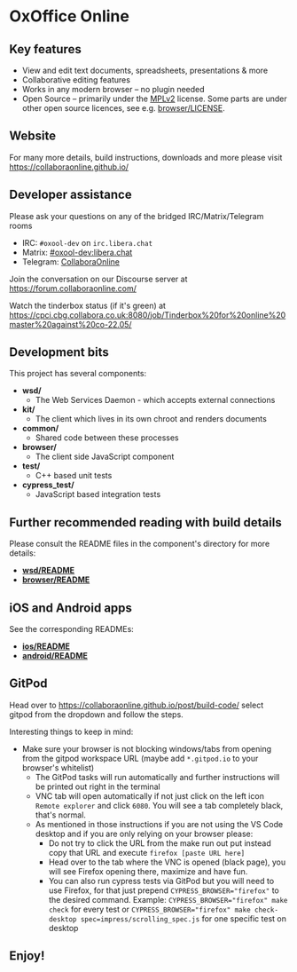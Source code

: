 # OxOffice Online

## Key features
* View and edit text documents, spreadsheets, presentations & more
* Collaborative editing features
* Works in any modern browser – no plugin needed
* Open Source – primarily under the [MPLv2](http://mozilla.org/MPL/2.0/) license. Some parts are under other open source licences, see e.g. [browser/LICENSE](https://github.com/CollaboraOnline/online/blob/master/browser/LICENSE).

## Website

For many more details, build instructions, downloads and more please visit https://collaboraonline.github.io/

## Developer assistance
Please ask your questions on any of the bridged IRC/Matrix/Telegram rooms
* IRC: `#oxool-dev` on `irc.libera.chat` 
* Matrix: [#oxool-dev:libera.chat](https://app.element.io/#/room/#oxool-dev:libera.chat)
* Telegram: [CollaboraOnline](https://t.me/CollaboraOnline)

Join the conversation on our Discourse server at https://forum.collaboraonline.com/

Watch the tinderbox status (if it's green) at
https://cpci.cbg.collabora.co.uk:8080/job/Tinderbox%20for%20online%20master%20against%20co-22.05/

## Development bits

This project has several components:
* **wsd/**
  * The Web Services Daemon - which accepts external connections
* **kit/**
  * The client which lives in its own chroot and renders documents
* **common/**
  * Shared code between these processes
* **browser/**
  * The client side JavaScript component
* **test/**
  * C++ based unit tests
* **cypress_test/**
  * JavaScript based integration tests

## Further recommended reading with build details

Please consult the README files in the component's directory for more details:
- **[wsd/README](wsd)**
- **[browser/README](browser)**

## iOS and Android apps

See the corresponding READMEs:
* **[ios/README](ios)**
* **[android/README](android)**

## GitPod

Head over to https://collaboraonline.github.io/post/build-code/ select gitpod from the dropdown and follow the steps.

Interesting things to keep in mind:
- Make sure your browser is not blocking windows/tabs from opening from the gitpod workspace URL (maybe add `*.gitpod.io` to your browser's whitelist)
  - The GitPod tasks will run automatically and further instructions will be printed out right in the terminal
  - VNC tab will open automatically if not just click on the left icon `Remote explorer` and click `6080`. You will see a tab completely black, that's normal.
  - As mentioned in those instructions if you are not using the VS Code desktop and if you are only relying on your browser please:
    - Do not try to click the URL from the make run out put instead copy that URL and execute `firefox [paste URL here]`
    - Head over to the tab where the VNC is opened (black page), you will see Firefox opening there, maximize and have fun.
    - You can also run cypress tests via GitPod but you will need to use Firefox, for that just prepend `CYPRESS_BROWSER="firefox"` to the desired command. Example: `CYPRESS_BROWSER="firefox" make check` for every test or `CYPRESS_BROWSER="firefox" make check-desktop spec=impress/scrolling_spec.js` for one specific test on desktop

## Enjoy!
